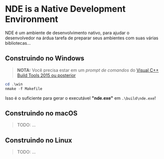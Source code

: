 NDE is a Native Development Environment
=======================================

NDE é um ambiente de desenvolvimento nativo, para ajudar o desenvolvedor na árdua tarefa
de preparar seus ambientes com suas várias bibliotecas...

## Construindo no Windows

> __NOTA:__ Você precisa estar em um _prompt de comandos_ do [Visual C++ Build Tools 2015 ou posterior](http://landinghub.visualstudio.com/visual-cpp-build-tools)

```powershell
cd .\win
nmake -f Makefile
```

Isso é o suficiente para gerar o executável __"nde.exe"__ em `.\build\nde.exe`!

## Construindo no macOS

> TODO: ...

## Construindo no Linux

> TODO: ...
